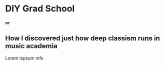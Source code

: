 # DIY Grad School 
#### or 
## How I discovered just how deep classism runs in music academia 

Lorem ispsum mfs
